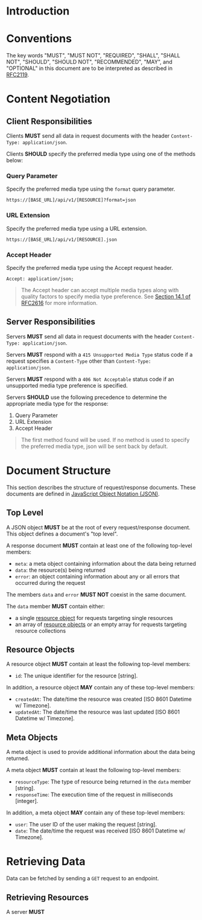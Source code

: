 # Introduction

# Conventions

The key words "MUST", "MUST NOT", "REQUIRED", "SHALL", "SHALL NOT", "SHOULD",
"SHOULD NOT", "RECOMMENDED", "MAY", and "OPTIONAL" in this document are to be
interpreted as described in
[RFC2119](http://tools.ietf.org/html/rfc2119).

# Content Negotiation

## Client Responsibilities

Clients **MUST** send all data in request documents with the header `Content-Type: application/json`.

Clients **SHOULD** specify the preferred media type using one of the methods below:

### Query Parameter

Specify the preferred media type using the `format` query parameter.

```
https://[BASE_URL]/api/v1/[RESOURCE]?format=json
```

### URL Extension

Specify the preferred media type using a URL extension.

```
https://[BASE_URL]/api/v1/[RESOURCE].json
```

### Accept Header

Specify the preferred media type using the Accept request header.

```
Accept: application/json;
```

> The Accept header can accept multiple media types along with quality factors to specify media type preference. See [Section 14.1 of RFC2616](https://tools.ietf.org/html/rfc2616#section-14.1) for more information.

## Server Responsibilities

Servers **MUST** send all data in request documents with the header `Content-Type: application/json`.

Servers **MUST** respond with a `415 Unsupported Media Type` status code if a request specifies a `Content-Type` other than `Content-Type: application/json`.

Servers **MUST** respond with a `406 Not Acceptable` status code if an unsupported media type preference is specified.

Servers **SHOULD** use the following precedence to determine the appropriate media type for the response:

1. Query Parameter
2. URL Extension
3. Accept Header

> The first method found will be used. If no method is used to specify the preferred media type, json will be sent back by default.

# Document Structure

This section describes the structure of request/response documents.  These documents are defined in [JavaScript Object Notation (JSON)](https://tools.ietf.org/html/rfc7159).

## Top Level

A JSON object **MUST** be at the root of every request/response document.  This object defines a document's "top level".

A response document **MUST** contain at least one of the following top-level members:

* `meta`: a meta object containing information about the data being returned
* `data`: the resource(s) being returned
* `error`: an object containing information about any or all errors that occurred during the request

The members `data` and `error` **MUST NOT** coexist in the same document.

The `data` member **MUST** contain either:

* a single [resource object][resource objects] for requests targeting single resources
* an array of [resource objects] or an empty array for requests targeting resource collections

## <a href="#document-resource-objects" id="document-resource-objects" class="headerlink"></a> Resource Objects

A resource object **MUST** contain at least the following top-level members:

* `id`: The unique identifier for the resource [string].

In addition, a resource object **MAY** contain any of these top-level members:

* `createdAt`: The date/time the resource was created [ISO 8601 Datetime w/ Timezone].
* `updatedAt`: The date/time the resource was last updated [ISO 8601 Datetime w/ Timezone].

## Meta Objects

A meta object is used to provide additional information about the data being returned.

A meta object **MUST** contain at least the following top-level members:

* `resourceType`: The type of resource being returned in the `data` member [string].
* `responseTime`: The execution time of the request in milliseconds [integer].

In addition, a meta object **MAY** contain any of these top-level members:

* `user`: The user ID of the user making the request [string].
* `date`: The date/time the request was received [ISO 8601 Datetime w/ Timezone].  

[resource objects]: #document-resource-objects

# Retrieving Data

Data can be fetched by sending a `GET` request to an endpoint.

## Retrieving Resources

A server **MUST**
